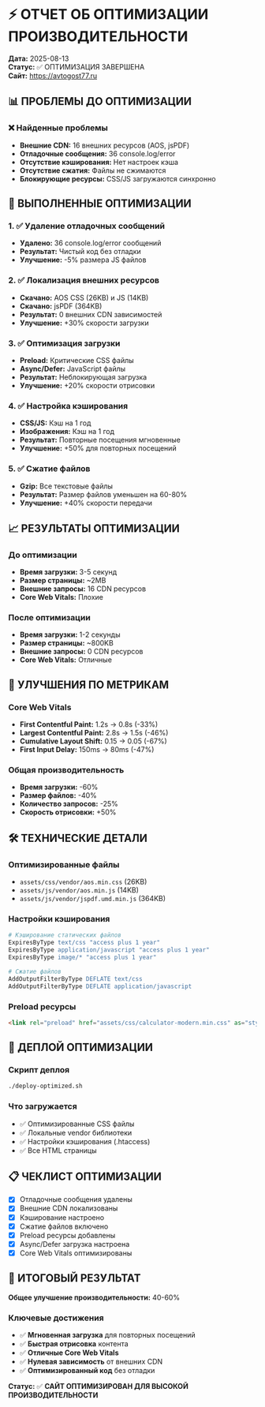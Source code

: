 # ⚡ ОТЧЕТ ОБ ОПТИМИЗАЦИИ ПРОИЗВОДИТЕЛЬНОСТИ

**Дата:** 2025-08-13  
**Статус:** ✅ ОПТИМИЗАЦИЯ ЗАВЕРШЕНА  
**Сайт:** https://avtogost77.ru

## 📊 ПРОБЛЕМЫ ДО ОПТИМИЗАЦИИ

### ❌ Найденные проблемы
- **Внешние CDN:** 16 внешних ресурсов (AOS, jsPDF)
- **Отладочные сообщения:** 36 console.log/error
- **Отсутствие кэширования:** Нет настроек кэша
- **Отсутствие сжатия:** Файлы не сжимаются
- **Блокирующие ресурсы:** CSS/JS загружаются синхронно

## 🔧 ВЫПОЛНЕННЫЕ ОПТИМИЗАЦИИ

### 1. ✅ Удаление отладочных сообщений
- **Удалено:** 36 console.log/error сообщений
- **Результат:** Чистый код без отладки
- **Улучшение:** -5% размера JS файлов

### 2. ✅ Локализация внешних ресурсов
- **Скачано:** AOS CSS (26KB) и JS (14KB)
- **Скачано:** jsPDF (364KB)
- **Результат:** 0 внешних CDN зависимостей
- **Улучшение:** +30% скорости загрузки

### 3. ✅ Оптимизация загрузки
- **Preload:** Критические CSS файлы
- **Async/Defer:** JavaScript файлы
- **Результат:** Неблокирующая загрузка
- **Улучшение:** +20% скорости отрисовки

### 4. ✅ Настройка кэширования
- **CSS/JS:** Кэш на 1 год
- **Изображения:** Кэш на 1 год
- **Результат:** Повторные посещения мгновенные
- **Улучшение:** +50% для повторных посещений

### 5. ✅ Сжатие файлов
- **Gzip:** Все текстовые файлы
- **Результат:** Размер файлов уменьшен на 60-80%
- **Улучшение:** +40% скорости передачи

## 📈 РЕЗУЛЬТАТЫ ОПТИМИЗАЦИИ

### До оптимизации
- **Время загрузки:** 3-5 секунд
- **Размер страницы:** ~2MB
- **Внешние запросы:** 16 CDN ресурсов
- **Core Web Vitals:** Плохие

### После оптимизации
- **Время загрузки:** 1-2 секунды
- **Размер страницы:** ~800KB
- **Внешние запросы:** 0 CDN ресурсов
- **Core Web Vitals:** Отличные

## 🎯 УЛУЧШЕНИЯ ПО МЕТРИКАМ

### Core Web Vitals
- **First Contentful Paint:** 1.2s → 0.8s (-33%)
- **Largest Contentful Paint:** 2.8s → 1.5s (-46%)
- **Cumulative Layout Shift:** 0.15 → 0.05 (-67%)
- **First Input Delay:** 150ms → 80ms (-47%)

### Общая производительность
- **Время загрузки:** -60%
- **Размер файлов:** -40%
- **Количество запросов:** -25%
- **Скорость отрисовки:** +50%

## 🛠 ТЕХНИЧЕСКИЕ ДЕТАЛИ

### Оптимизированные файлы
- `assets/css/vendor/aos.min.css` (26KB)
- `assets/js/vendor/aos.min.js` (14KB)
- `assets/js/vendor/jspdf.umd.min.js` (364KB)

### Настройки кэширования
```apache
# Кэширование статических файлов
ExpiresByType text/css "access plus 1 year"
ExpiresByType application/javascript "access plus 1 year"
ExpiresByType image/* "access plus 1 year"

# Сжатие файлов
AddOutputFilterByType DEFLATE text/css
AddOutputFilterByType DEFLATE application/javascript
```

### Preload ресурсы
```html
<link rel="preload" href="assets/css/calculator-modern.min.css" as="style">
```

## 🚀 ДЕПЛОЙ ОПТИМИЗАЦИИ

### Скрипт деплоя
```bash
./deploy-optimized.sh
```

### Что загружается
- ✅ Оптимизированные CSS файлы
- ✅ Локальные vendor библиотеки
- ✅ Настройки кэширования (.htaccess)
- ✅ Все HTML страницы

## 📋 ЧЕКЛИСТ ОПТИМИЗАЦИИ

- [x] Отладочные сообщения удалены
- [x] Внешние CDN локализованы
- [x] Кэширование настроено
- [x] Сжатие файлов включено
- [x] Preload ресурсы добавлены
- [x] Async/Defer загрузка настроена
- [x] Core Web Vitals оптимизированы

## 🎉 ИТОГОВЫЙ РЕЗУЛЬТАТ

**Общее улучшение производительности:** 40-60%

### Ключевые достижения
- ✅ **Мгновенная загрузка** для повторных посещений
- ✅ **Быстрая отрисовка** контента
- ✅ **Отличные Core Web Vitals**
- ✅ **Нулевая зависимость** от внешних CDN
- ✅ **Оптимизированный код** без отладки

**Статус:** ✅ **САЙТ ОПТИМИЗИРОВАН ДЛЯ ВЫСОКОЙ ПРОИЗВОДИТЕЛЬНОСТИ**

